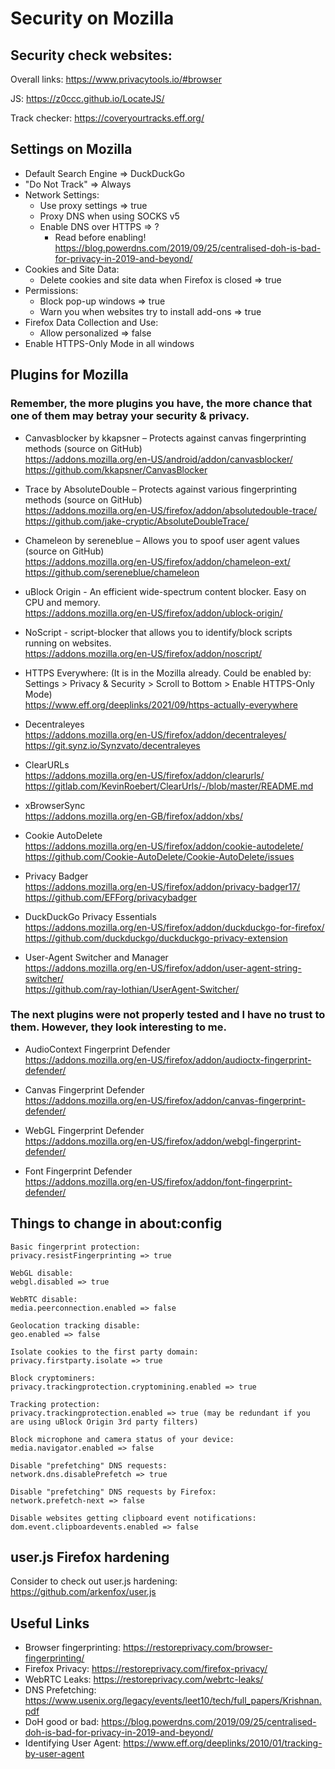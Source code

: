# Security on Mozilla

## Security check websites:
Overall links:
https://www.privacytools.io/#browser

JS:
https://z0ccc.github.io/LocateJS/

Track checker:
https://coveryourtracks.eff.org/

## Settings on Mozilla
- Default Search Engine => DuckDuckGo
- "Do Not Track" => Always
- Network Settings:
  - Use proxy settings => true
  - Proxy DNS when using SOCKS v5
  - Enable DNS over HTTPS => ?
    - Read before enabling! https://blog.powerdns.com/2019/09/25/centralised-doh-is-bad-for-privacy-in-2019-and-beyond/
- Cookies and Site Data:
  - Delete cookies and site data when Firefox is closed => true
- Permissions:
  - Block pop-up windows => true
  - Warn you when websites try to install add-ons => true
- Firefox Data Collection and Use:
  - Allow personalized => false
- Enable HTTPS-Only Mode in all windows

## Plugins for Mozilla
### Remember, the more plugins you have, the more chance that one of them may betray your security & privacy.
- Canvasblocker by kkapsner – Protects against canvas fingerprinting methods (source on GitHub) <br>
https://addons.mozilla.org/en-US/android/addon/canvasblocker/ <br>
https://github.com/kkapsner/CanvasBlocker

- Trace by AbsoluteDouble – Protects against various fingerprinting methods (source on GitHub) <br>
https://addons.mozilla.org/en-US/firefox/addon/absolutedouble-trace/ <br>
https://github.com/jake-cryptic/AbsoluteDoubleTrace/

- Chameleon by sereneblue – Allows you to spoof user agent values (source on GitHub) <br>
https://addons.mozilla.org/en-US/firefox/addon/chameleon-ext/ <br>
https://github.com/sereneblue/chameleon

- uBlock Origin - An efficient wide-spectrum content blocker. Easy on CPU and memory. <br>
https://addons.mozilla.org/en-US/firefox/addon/ublock-origin/

- NoScript - script-blocker that allows you to identify/block scripts running on websites. <br>
https://addons.mozilla.org/en-US/firefox/addon/noscript/

- HTTPS Everywhere:
(It is in the Mozilla already. Could be enabled by: Settings > Privacy & Security > Scroll to Bottom > Enable HTTPS-Only Mode) <br>
https://www.eff.org/deeplinks/2021/09/https-actually-everywhere

- Decentraleyes <br>
https://addons.mozilla.org/en-US/firefox/addon/decentraleyes/ <br>
https://git.synz.io/Synzvato/decentraleyes

- ClearURLs <br>
https://addons.mozilla.org/en-US/firefox/addon/clearurls/ <br>
https://gitlab.com/KevinRoebert/ClearUrls/-/blob/master/README.md

- xBrowserSync <br>
https://addons.mozilla.org/en-GB/firefox/addon/xbs/

- Cookie AutoDelete <br>
https://addons.mozilla.org/en-US/firefox/addon/cookie-autodelete/ <br>
https://github.com/Cookie-AutoDelete/Cookie-AutoDelete/issues

- Privacy Badger <br>
https://addons.mozilla.org/en-US/firefox/addon/privacy-badger17/ <br>
https://github.com/EFForg/privacybadger

- DuckDuckGo Privacy Essentials <br>
https://addons.mozilla.org/en-US/firefox/addon/duckduckgo-for-firefox/ <br>
https://github.com/duckduckgo/duckduckgo-privacy-extension

- User-Agent Switcher and Manager <br>
https://addons.mozilla.org/en-US/firefox/addon/user-agent-string-switcher/ <br>
https://github.com/ray-lothian/UserAgent-Switcher/

### The next plugins were not properly tested and I have no trust to them. However, they look interesting to me.
- AudioContext Fingerprint Defender <br>
https://addons.mozilla.org/en-US/firefox/addon/audioctx-fingerprint-defender/

- Canvas Fingerprint Defender <br>
https://addons.mozilla.org/en-US/firefox/addon/canvas-fingerprint-defender/

- WebGL Fingerprint Defender <br>
https://addons.mozilla.org/en-US/firefox/addon/webgl-fingerprint-defender/

- Font Fingerprint Defender <br>
https://addons.mozilla.org/en-US/firefox/addon/font-fingerprint-defender/


## Things to change in about:config
~~~
Basic fingerprint protection: 
privacy.resistFingerprinting => true

WebGL disable:
webgl.disabled => true

WebRTC disable: 
media.peerconnection.enabled => false

Geolocation tracking disable:
geo.enabled => false

Isolate cookies to the first party domain:
privacy.firstparty.isolate => true

Block cryptominers:
privacy.trackingprotection.cryptomining.enabled => true

Tracking protection:
privacy.trackingprotection.enabled => true (may be redundant if you are using uBlock Origin 3rd party filters)

Block microphone and camera status of your device:
media.navigator.enabled => false

Disable "prefetching" DNS requests:
network.dns.disablePrefetch => true

Disable "prefetching" DNS requests by Firefox:
network.prefetch-next => false

Disable websites getting clipboard event notifications:
dom.event.clipboardevents.enabled => false
~~~

## user.js Firefox hardening
Consider to check out user.js hardening: <br>
https://github.com/arkenfox/user.js

## Useful Links
* Browser fingerprinting: https://restoreprivacy.com/browser-fingerprinting/
* Firefox Privacy: https://restoreprivacy.com/firefox-privacy/
* WebRTC Leaks: https://restoreprivacy.com/webrtc-leaks/
* DNS Prefetching: https://www.usenix.org/legacy/events/leet10/tech/full_papers/Krishnan.pdf
* DoH good or bad: https://blog.powerdns.com/2019/09/25/centralised-doh-is-bad-for-privacy-in-2019-and-beyond/
* Identifying User Agent: https://www.eff.org/deeplinks/2010/01/tracking-by-user-agent
